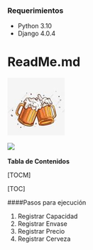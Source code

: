 ### Requerimientos

- Python 3.10
- Django 4.0.4

# ReadMe.md

![](Beers.png)

![](https://img.shields.io/bower/v/editor.md.svg)


**Tabla de Contenidos**

[TOCM]

[TOC]



####Pasos para ejecución
                
1. Registrar Capacidad
2. Registrar Envase
3. Registrar Precio
4. Registrar Cerveza
